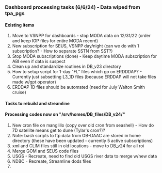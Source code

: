 ### Dashboard processing tasks (6/6/24) - Data wiped from tpa_pgs

#### Existing items
1. Move to VSNPP for dashboards - stop MODA data on 12/31/22 (order and keep IOP files for entire MODA record)
2. New subscription for SEUS, VSNPP day/night (can we do with 1 subscription? - How to separate SSTN from SST?)
3. Stop MODA subscriptions (done) - Keep daytime MODA subscription for ABI even if data is suspect
4. Clean up and standardize routines in DB_v23 directory
5. How to setup script for 1-day "FL" files which go on ERDDDAP? - Currently just subsetting L3_1D files (because ERDDAP will not take files made w/gpt operator)
6. ERDDAP 1D files should be automated (need for July Walton Smith cruise)
 

#### Tasks to rebuild and streamline
#### Processing codes now on "/srv/homes/DB_files/DB_v24/"
1. New cron file on manglillo (copy over old cron from seashell) - How do 7D satellite means get to dune (Tylar's cron?)?
2. Note: bash scripts to ftp data from OB-DAAC are stored in home directory (these have been updated - currently 5 active subscriptions)
3. xml and CLIM files still in old locations - move to DB_v24 for all roi
4. Merge GOM and SEUS code files
5. USGS - Recreate, need to find old USGS river data to merge w/new data
6. NDBC - Recreate, Streamline dods files
7. 








